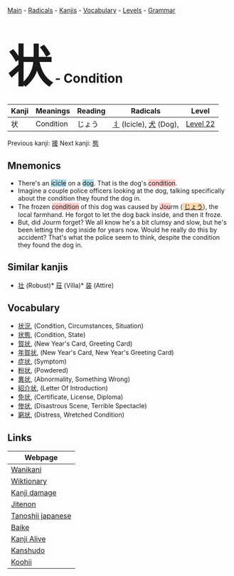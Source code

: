 <style> bigfont {font-size: 100px}</style>
[Main](../README.md) -
[Radicals](../radicals.md) -
[Kanjis](../kanjis.md) -
[Vocabulary](../vocabulary.md) -
[Levels](../levels.md) -
[Grammar](../grammar.md)
# <bigfont> 状</bigfont> - Condition 

| Kanji | Meanings | Reading | Radicals | Level |
| --- | --- | --- | --- | --- |
| 状 | Condition | じょう | [丬](../radicals/丬.md) (Icicle), [犬](../radicals/犬.md) (Dog),  | [Level 22](../levels/wk_level22.md) |

Previous kanji: [援](援.md) Next kanji: [態](態.md) 

## Mnemonics
 * There's an <span style="background-color:#ADD8E6"> icicle</span> on a <span style="background-color:#ADD8E6"> dog</span>. That is the dog's <span style="background-color:#ffcccb"> condition</span>.
* Imagine a couple police officers looking at the dog, talking specifically about the condition they found the dog in.
* The frozen <span style="background-color:#ffcccb"> condition</span> of this dog was caused by <span style="background-color:#ffcccb"> Jou</span>rm (<span style="background-color:#fed8b1"> [じょう](https://jisho.org/search/じょう)</span>), the local farmhand. He forgot to let the dog back inside, and then it froze.
* But, did Jourm forget? We all know he's a bit clumsy and slow, but he's been letting the dog inside for years now. Would he really do this by accident? That's what the police seem to think, despite the condition they found the dog in.


## Similar kanjis
 * [壮](壮.md) (Robust)* [荘](荘.md) (Villa)* [装](装.md) (Attire)


## Vocabulary
 * [状況](../vocabulary/状.md), (Condition, Circumstances, Situation)
* [状態](../vocabulary/状.md), (Condition, State)
* [賀状](../vocabulary/状.md), (New Year's Card, Greeting Card)
* [年賀状](../vocabulary/状.md), (New Year's Card, New Year's Greeting Card)
* [症状](../vocabulary/状.md), (Symptom)
* [粉状](../vocabulary/状.md), (Powdered)
* [異状](../vocabulary/状.md), (Abnormality, Something Wrong)
* [紹介状](../vocabulary/状.md), (Letter Of Introduction)
* [免状](../vocabulary/状.md), (Certificate, License, Diploma)
* [惨状](../vocabulary/状.md), (Disastrous Scene, Terrible Spectacle)
* [窮状](../vocabulary/状.md), (Distress, Wretched Condition)



## Links 

| Webpage |
| --- |
| [Wanikani          ](https://www.wanikani.com/kanji/状) |
| [Wiktionary        ](https://en.wiktionary.org/wiki/状) |
| [Kanji damage      ](http://www.kanjidamage.com/kanji/search?utf8=✓&q=状) |
| [Jitenon           ](https://jitenon.com/kanji/状) |
| [Tanoshii japanese ](https://www.tanoshiijapanese.com/dictionary/kanji.cfm?k=状) |
| [Baike             ](https://baike.baidu.com/item/状) |
| [Kanji Alive       ](https://app.kanjialive.com/状) |
| [Kanshudo          ](https://www.kanshudo.com/searchmn?q=状) |
| [Koohii            ](https://kanji.koohii.com/study/kanji/状) |
